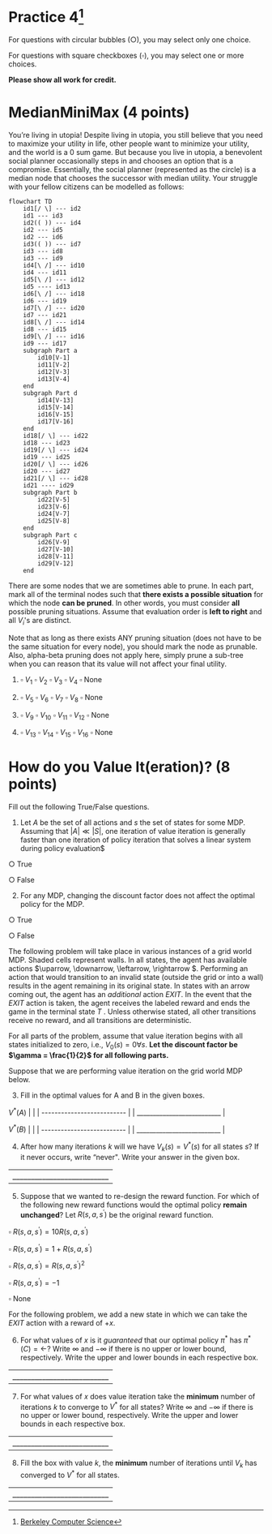 # Practice 4[^1]

For questions with circular bubbles ($\bigcirc$), you may select only one choice.

For questions with square checkboxes ($\square$), you may select one or more choices.

**Please show all work for credit.**

# MedianMiniMax (4 points)

You’re living in utopia! Despite living in utopia, you still believe that you need to maximize your utility in life, other people want to minimize your utility, and the world is a 0 sum game. But because you live in utopia, a benevolent social planner occasionally steps in and chooses an option that is a compromise. Essentially, the social planner (represented as the circle) is a median node that chooses the successor with median utility. Your struggle with your fellow citizens can be modelled as follows:

```mermaid
flowchart TD
    id1[/ \] --- id2
    id1 --- id3
    id2(( )) --- id4
    id2 --- id5
    id2 --- id6
    id3(( )) --- id7
    id3 --- id8
    id3 --- id9
    id4[\ /] --- id10
    id4 --- id11
    id5[\ /] --- id12
    id5 ---- id13
    id6[\ /] --- id18
    id6 --- id19
    id7[\ /] --- id20
    id7 --- id21
    id8[\ /] --- id14
    id8 --- id15
    id9[\ /] --- id16
    id9 --- id17
    subgraph Part a
        id10[V-1]
        id11[V-2]
        id12[V-3]
        id13[V-4]
    end
    subgraph Part d
        id14[V-13]
        id15[V-14]
        id16[V-15]
        id17[V-16]
    end
    id18[/ \] --- id22
    id18 --- id23
    id19[/ \] --- id24
    id19 --- id25
    id20[/ \] --- id26
    id20 --- id27
    id21[/ \] --- id28
    id21 ---- id29
    subgraph Part b
        id22[V-5]
        id23[V-6]
        id24[V-7]
        id25[V-8]
    end
    subgraph Part c
        id26[V-9]
        id27[V-10]
        id28[V-11]
        id29[V-12]
    end
```

There are some nodes that we are sometimes able to prune. In each part, mark all of the terminal nodes such that **there exists a possible situation** for which the node **can be pruned**. In other words, you must consider **all** possible pruning situations. Assume that evaluation order is **left to right** and all $V_i$'s are distinct.

Note that as long as there exists ANY pruning situation (does not have to be the same situation for every node), you should mark the node as prunable. Also, alpha-beta pruning does not apply here, simply prune a sub-tree when you can reason that its value will not affect your final utility.

1. $\square$ $V_1$ $\square$ $V_2$ $\square$ $V_3$ $\square$ $V_4$ $\square$ None

2. $\square$ $V_5$ $\square$ $V_6$ $\square$ $V_7$ $\square$ $V_8$ $\square$ None

3. $\square$ $V_9$ $\square$ $V_10$ $\square$ $V_11$ $\square$ $V_12$ $\square$ None

4. $\square$ $V_13$ $\square$ $V_14$ $\square$ $V_15$ $\square$ $V_16$ $\square$ None

# How do you Value It(eration)? (8 points)

Fill out the following True/False questions.

1. Let $A$ be the set of all actions and $s$ the set of states for some MDP. Assuming that $|A| \ll |S|$, one iteration of value iteration is generally faster than one iteration of policy iteration that solves a linear system during policy evaluation$

$\bigcirc$ True

$\bigcirc$ False 

2. For any MDP, changing the discount factor does not affect the optimal policy for the MDP.

$\bigcirc$ True

$\bigcirc$ False 

The following problem will take place in various instances of a grid world MDP. Shaded cells represent walls. In all states, the agent has available actions $\uparrow, \downarrow, \leftarrow, \rightarrow $. Performing an action that would transition to an invalid state (outside the grid or into a wall) results in the agent remaining in its original state. In states with an arrow coming out, the agent has an *additional* action *EXIT*. In the event that the *EXIT* action is taken, the agent receives the labeled reward and ends the game in the terminal state $T$ . Unless otherwise stated, all other transitions receive no reward, and all transitions are deterministic.

For all parts of the problem, assume that value iteration begins with all states initialized to zero, i.e., $V_0(s) = 0 \forall s$. **Let the discount factor be $\gamma = \frac{1}{2}$ for all following parts.**

Suppose that we are performing value iteration on the grid world MDP below.



3. Fill in the optimal values for A and B in the given boxes.

$V^{\ast}(A)$
|                            |
| -------------------------- |
| __________________________ |

$V^{\ast}(B)$
|                            |
| -------------------------- |
| __________________________ |


4. After how many iterations $k$ will we have $V_k(s) = V^{\ast}(s)$ for all states $s$? If it never occurs, write “never". Write
your answer in the given box.

|                            |
| -------------------------- |
| __________________________ |

5. Suppose that we wanted to re-design the reward function. For which of the following new reward functions would the optimal policy **remain unchanged**? Let $R(s,a,s^{\prime})$ be the original reward function.

$\square$ $R(s,a,s^{\prime}) = 10R(s,a,s^{\prime})$

$\square$ $R(s,a,s^{\prime}) = 1 + R(s,a,s^{\prime})$

$\square$ $R(s,a,s^{\prime}) = R(s,a,s^{\prime})^2$

$\square$ $R(s,a,s^{\prime}) = -1$

$\square$ None

For the following problem, we add a new state in which we can take the *EXIT* action with a reward of $+x$.

6. For what values of $x$ is it *guaranteed* that our optimal policy $\pi^{\ast}$ has $\pi^{\ast}(C) = \leftarrow$? Write $\infty$ and $-\infty$ if there is no upper or lower bound, respectively. Write the upper and lower bounds in each respective box.

|                            |
| -------------------------- |
| __________________________ |

7. For what values of 𝑥 does value iteration take the **minimum** number of iterations $k$ to converge to $V^{\ast}$ for all states? Write $\infty$ and $-\infty$ if there is no upper or lower bound, respectively. Write the upper and lower bounds in each respective box.

|                            |
| -------------------------- |
| __________________________ |

8. Fill the box with value $k$, the **minimum** number of iterations until $V_k$ has converged to $V^{\ast}$ for all states.

|                            |
| -------------------------- |
| __________________________ |

[^1]: [Berkeley Computer Science](http://ai.berkeley.edu)
